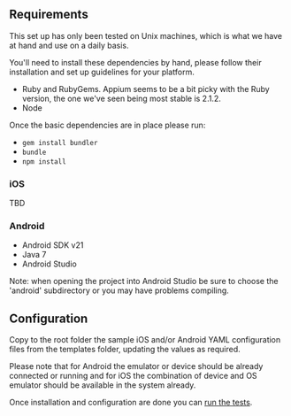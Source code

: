 ## Requirements

This set up has only been tested on Unix machines, which is what we have at hand and use on a daily basis.

You'll need to install these dependencies by hand, please follow their installation and set up guidelines for your platform.

 * Ruby and RubyGems. Appium seems to be a bit picky with the Ruby version, the one we've seen being most stable is 2.1.2.
 * Node

Once the basic dependencies are in place please run: 
 
 * ```gem install bundler```
 * ```bundle```
 * ```npm install```

### iOS

TBD

### Android

 * Android SDK v21
 * Java 7
 * Android Studio

Note: when opening the project into Android Studio be sure to choose the 'android' subdirectory or you may have problems compiling.

## Configuration

Copy to the root folder the sample iOS and/or Android YAML configuration files from the templates folder, updating the values as required.

Please note that for Android the emulator or device should be already connected or running and for iOS the combination of device and OS emulator should be available in the system already.

Once installation and configuration are done you can [run the tests](running_tests.md).




